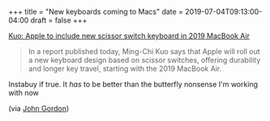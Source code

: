 +++
title = "New keyboards coming to Macs"
date = 2019-07-04T09:13:00-04:00
draft = false
+++

[Kuo: Apple to include new scissor switch keyboard in 2019 MacBook Air](https://9to5mac.com/2019/07/04/kuo-new-keyboard-macbook-air-pro/)

> In a report published today, Ming-Chi Kuo says that Apple will roll out a new keyboard design based on scissor switches, offering durability and longer key travel, starting with the 2019 MacBook Air.

Instabuy if true. It _has_ to be better than the butterfly nonsense I'm working with now

(via [John Gordon](http://www.kateva.org/sh/?p=68385))

